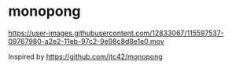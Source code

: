 # monopong

https://user-images.githubusercontent.com/12833067/115597537-09767980-a2e2-11eb-97c2-9e98c8d8e1e0.mov

Inspired by https://github.com/jtc42/monopong

